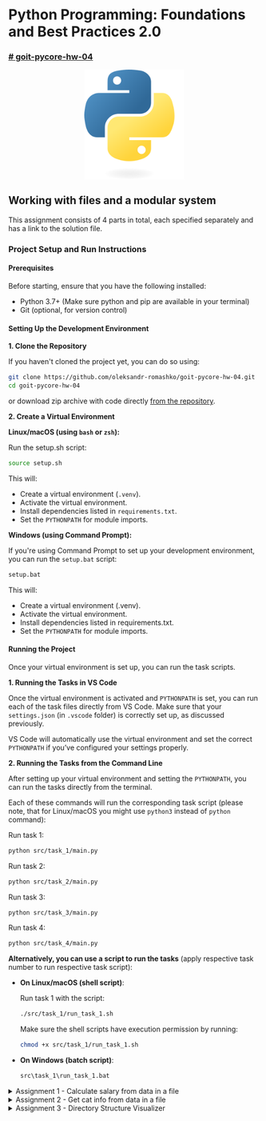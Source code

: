 # Python Programming: Foundations and Best Practices 2.0

### [# goit-pycore-hw-04](https://github.com/topics/goit-pycore-hw-04)

<p align="center">
  <img align="center" src="./assets/thumbnail.svg" width="200" title="Project thumbnail" alt="project thumbnail">
</p>


## Working with files and a modular system

This assignment consists of 4 parts in total, each specified separately and has a link to the solution file.

### Project Setup and Run Instructions

#### Prerequisites

Before starting, ensure that you have the following installed:

* Python 3.7+ (Make sure python and pip are available in your terminal)
* Git (optional, for version control)

#### Setting Up the Development Environment

**1. Clone the Repository**

If you haven't cloned the project yet, you can do so using:

```bash
git clone https://github.com/oleksandr-romashko/goit-pycore-hw-04.git
cd goit-pycore-hw-04
```

or download zip archive with code directly [from the repository](https://github.com/oleksandr-romashko/goit-pycore-hw-04/archive/refs/heads/main.zip).

**2. Create a Virtual Environment**

**Linux/macOS (using `bash` or `zsh`):**

Run the setup.sh script:

```bash
source setup.sh
```

This will:
* Create a virtual environment (`.venv`).
* Activate the virtual environment.
* Install dependencies listed in `requirements.txt`.
* Set the `PYTHONPATH` for module imports.

**Windows (using Command Prompt):**

If you're using Command Prompt to set up your development environment, you can run the `setup.bat` script:

```cmd
setup.bat
```
This will:
* Create a virtual environment (.venv).
* Activate the virtual environment.
* Install dependencies listed in requirements.txt.
* Set the `PYTHONPATH` for module imports.

#### Running the Project
Once your virtual environment is set up, you can run the task scripts.

**1. Running the Tasks in VS Code**

Once the virtual environment is activated and `PYTHONPATH` is set, you can run each of the task files directly from VS Code. Make sure that your `settings.json` (in `.vscode` folder) is correctly set up, as discussed previously.

VS Code will automatically use the virtual environment and set the correct `PYTHONPATH` if you’ve configured your settings properly.

**2. Running the Tasks from the Command Line**

After setting up your virtual environment and setting the `PYTHONPATH`, you can run the tasks directly from the terminal.

Each of these commands will run the corresponding task script (please note, that for Linux/macOS you might use `python3` instead of `python` command):

Run task 1:

```bash
python src/task_1/main.py
```

Run task 2:

```bash
python src/task_2/main.py
```

Run task 3:

```bash
python src/task_3/main.py
```

Run task 4:

```bash
python src/task_4/main.py
```

**Alternatively, you can use a script to run the tasks** (apply respective task number to run respective task script):

* **On Linux/macOS (shell script)**:

  Run task 1 with the script:
  ```bash
  ./src/task_1/run_task_1.sh
  ```

  Make sure the shell scripts have execution permission by running:

  ```bash
  chmod +x src/task_1/run_task_1.sh
  ```

* **On Windows (batch script)**:

  ```cmd
  src\task_1\run_task_1.bat
  ```

<details>

<summary>Assignment 1 - Calculate salary from data in a file</summary>

#### Solution:

Solution for this task is located in the following files:
* [./src/task_1/main.py](./src/task_1/main.py) - main entry point file.
* [./src/task_1/salary_calculator.py](./src/task_1/salary_calculator.py) - file with main business logic.

#### Task description:

There is a text file containing information about the monthly salaries of developers in your company.
Each line in the file includes a developer's full name and their salary, separated by a comma (with no spaces).

Example:
```
Alex Korp,3000  
Nikita Borisenko,2000  
Sitarama Raju,1000
```

The task is to write a function called `total_salary(path)` that analyzes this file and returns the total and average salary of all developers.

#### Task requirements:

1. The function `total_salary(path)` must accept a single argument — the path to the text file.
2. The file contains salary data separated by commas. Each line represents one developer.
3. The function should:
   1. Analyze the file
   2. Calculate the total salary
   3. Calculate the average salary
4. The function must return a tuple of two numbers: total salary and average salary.


#### Recommendations to the implementation:

1. Use a context manager `with` to read the file.
2. Don't forget to set the encoding when opening the file.
3. Use the `split(',')` method to separate the name and salary in each line.
4. Compute the total sum of all salaries, then divide it by the number of developers to get the average.
5. Handle possible exceptions, such as the file not existing.

#### Evaluation criteria:

1. The function must correctly calculate the total and average salaries.
2. It should handle cases where the file is missing or invalid.
3. The code should be clean, well-structured, and easy to understand.

#### Example:

Function usage:

```python
total, average = total_salary("path/to/salary_file.txt")
print(f"Загальна сума заробітної плати: {total}, Середня заробітна плата: {average}")
```

Expected result:

```shell
Загальна сума заробітної плати: 6000, Середня заробітна плата: 2000
```

</details>

<details>

<summary>Assignment 2 - Get cat info from data in a file</summary>

#### Solution:

Solution for this task is located in the following files:
* [./src/task_2/main.py](./src/task_2/main.py) - main entry point file.
* [./src/task_2/cats_inventory.py](./src/task_2/cats_inventory.py) - file with main business logic.

#### Task description:

There is a text file containing information about cats. Each line of the file contains a unique identifier for the cat, its name, and age, separated by a comma. 

For example:
```
60b90c1c13067a15887e1ae1,Tayson,3
60b90c2413067a15887e1ae2,Vika,1
60b90c2e13067a15887e1ae3,Barsik,2
60b90c3b13067a15887e1ae4,Simon,12
60b90c4613067a15887e1ae5,Tessi,5
```

The task is to develop a function `get_cats_info(path)` that reads this file and returns a list of dictionaries containing information about each cat.

#### Task requirements:

1. The function `get_cats_info(path)` should accept one argument - the path to the text file (`path`).
2. The file contains data about cats, with each record containing a unique identifier, the cat's name, and age.
3. The function should return a list of dictionaries, where each dictionary contains information about one cat.

#### Recommendations to the implementation:

1. Use `with` to safely read the file.
2. Remember to set the file encoding when opening files.
3. For each line in the file, use `split(',')` to get the identifier, name, and age of the cat.
4. Create a dictionary with keys "`id`", "`name`", and "`age`" for each cat, and add it to the list, which will be returned.
5. Handle possible exceptions related to reading the file.

#### Evaluation criteria:

1. The function should correctly process the data and return the correct list of dictionaries.
2. Proper exception and error handling should be implemented.
3. The code should be clean, well-structured, and easy to understand.

#### Example:

Function usage:

```python
cats_info = get_cats_info("path/to/cats_file.txt")
print(cats_info)
```

Expected result:

```shell
[
    {"id": "60b90c1c13067a15887e1ae1", "name": "Tayson", "age": "3"},
    {"id": "60b90c2413067a15887e1ae2", "name": "Vika", "age": "1"},
    {"id": "60b90c2e13067a15887e1ae3", "name": "Barsik", "age": "2"},
    {"id": "60b90c3b13067a15887e1ae4", "name": "Simon", "age": "12"},
    {"id": "60b90c4613067a15887e1ae5", "name": "Tessi", "age": "5"},
]
```

</details>

<details>

<summary>Assignment 3 - Directory Structure Visualizer</summary>

#### Solution:

Solution for this task is located in the following files:
* [./src/task_3/main.py](./src/task_3/main.py) - main entry point file with main business logic.

#### Task description:

Create a Python script that accepts a directory path as a command-line argument and visualizes the structure of that directory, displaying the names of all subdirectories and files. For better visual distinction, use different colors for directories and files.

#### Recommendations to the implementation:

1. First, install **colorama**. Use virtual environment and install package using `pip`.
2. Use `sys` module to get the path argument from the command line.
3. Use `pathlib` to work with files and directories.
4. Use `colorama` for styled terminal output.

#### Evaluation criteria:

1. Use of a virtual environment.
2. Correct handling and validation of the input directory path.
3. Accurate and visually structured output of the directory tree.
4. Proper use of colors for files and folders using **colorama**.
5. Code quality: readability, structure, comments.

#### Example:

If you run the script and pass an absolute path to a directory as a parameter:

```bash
python hw03.py /path/to/your/directory
```

This will result in the terminal displaying a list of all subdirectories and files in the specified directory, using different colors for directories and files to make the file structure easier to read visually.

For a directory with the following structure:

```
📦picture
 ┣ 📂Logo
 ┃ ┣ 📜IBM+Logo.png
 ┃ ┣ 📜ibm.svg
 ┃ ┗ 📜logo-tm.png
 ┣ 📜bot-icon.png
 ┗ 📜mongodb.jpg
```

The script should output a similar structure.

![task 3 output example](./assets/task_3_output_example.png)

</details>
